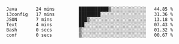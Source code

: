 
<!--START_SECTION:waka-->

```text
Java       24 mins         ███████████▒░░░░░░░░░░░░░   44.85 %
i3config   17 mins         ████████░░░░░░░░░░░░░░░░░   31.36 %
JSON       7 mins          ███▒░░░░░░░░░░░░░░░░░░░░░   13.18 %
Text       4 mins          ██░░░░░░░░░░░░░░░░░░░░░░░   07.43 %
Bash       0 secs          ▒░░░░░░░░░░░░░░░░░░░░░░░░   01.32 %
conf       0 secs          ▒░░░░░░░░░░░░░░░░░░░░░░░░   00.67 %
```

<!--END_SECTION:waka-->

<!--unk0e-ctrlmd-blitzh-->
